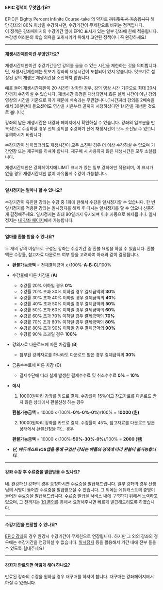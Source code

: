 #### EPIC 정책이 무엇인가요?
EPIC은 Eighty Percent Infinite Course-take 의 약자로 ~~끼워맞춰서 죄송합니다~~
해당 강좌의 80% 이상을 수강하시면, 수강기간이 무제한으로 바뀌는 정책입니다.  
이 정책은 강좌페이지의 수강기간 옆에 EPIC 표시가 있는 일부 강좌에 한해 적용됩니다.  
수강생 여러분의 학습 의욕을 고취시키기 위해서 고안된 정책이니 꼭 완강하세요!

---

#### 재생시간제한이란 무엇인가요?
재생시간제한이란 수강기간동안 강의를 들을 수 있는 시간을 제한하는 것을 의미합니다. 단, 재생시간제한에는 맛보기 강좌의 재생시간이 포함되어 있지 않습니다. 맛보기로 설정된 강의 재생은 재생시간을 소진하지 않습니다.

예를 들어 재생시간제한이 20 시간인 강좌인 경우, 강의 영상 시간 기준으로 최대 20시간까지 수강하실 수 있습니다.
재생시간 측정은 재생되면서 흐른 실제 시간이 아닌 강의 영상의 시간을 기준으로 하기 때문에 배속과는 무관합니다.(1시간짜리 강의를 2배속을 해서 30분만에 들으셨어도 영상을 처음부터 끝까지 시청하셨다면 1시간을 재생한 것으로 봅니다.)

강좌의 남은 재생시간은 내강좌 페이지에서 확인하실 수 있습니다. 강좌의 일부분을 반복적으로 수강하실 경우 전체 강의를 수강하기 전에 재생시간이 모두 소진될 수 있으니 유의하시기 바랍니다.

수강기간이 남아있더라도 재생시간이 모두 소진된 경우 더 이상 수강하실 수 없으며 기간연장 또는 재구매를 하셔야 합니다. 재구매 시 사용하지 않은 재생시간은 모두 소실됩니다.  

재생시간제한은 강좌페이지에 LIMIT 표시가 있는 일부 강좌에만 적용되며, 이 표시가 없을 경우 재생시간제한 없이 자유롭게 수강이 가능합니다.

---

#### 일시정지는 얼마나 할 수 있나요?
수강기간이 유한한 강좌는 수강 중 1회에 한해서 수강을 일시정지할 수 있습니다.
한 번 일시정지를 적용한 강좌는 일시정지를 해제 후 다시는 일시정지를 할 수 없으니 신중하게 결정해주세요.
일시정지는 최대 90일까지 유지되며 이후 자동으로 해제됩니다.
일시정지는 [내 강좌 페이지](05_mycourse_내-강좌.md#내-강좌-페이지에서는-어떤-일을-할-수-있나요)에서 가능합니다.

---

#### 얼마를 환불 받을 수 있나요?
두 개의 강의 이상으로 구성된 강좌는 수강기간 중 환불 요청을 하실 수 있습니다. 환불액은 수강률, 참고자료 다운로드 여부 등을 고려하여 아래와 같이 결정됩니다.
- **환불가능금액** = 전체결제금액 x (100%-**A**-**B**-**C**)/100%  

- 수강률에 따른 차감율 (**A**)  

    - 수강률 20% 이하일 경우 **0%**  
    -	수강률 20% 초과 30% 이하일 경우 결제금액의 **30%**  
    - 수강률 30% 초과 40% 이하일 경우 결제금액의 **40%**  
    - 수강률 40% 초과 50% 이하일 경우 결제금액의 **50%**  
    - 수강률 50% 초과 60% 이하일 경우 결제금액의 **60%**  
    - 수강률 60% 초과 70% 이하일 경우 결제금액의 **70%**  
    - 수강률 70% 초과 80% 이하일 경우 결제금액의 **80%**  
    - 수강률 80% 초과 90% 이하일 경우 결제금액의 **90%**  
    - 수강률 90% 초과일 경우 **100%**  


- 강의자료 다운로드에 따른 차감율 (**B**)  

    - 첨부된 강의자료를 하나라도 다운로드 받은 경우 결제금액의 **30%**  


- 금융수수료에 따른 차감 (**C**)  

    - 결제수단에 따라 실제 발생한 결제수수료 및 취소수수료 **0%** ~ **10%**  


- **예시**

  1. 10000원짜리 강좌를 카드로 결제. 수강률이 15%이고 참고자료를 다운로드 받지 않은 상태에서 환불신청 하는 경우  

    **환불가능금액** = 10000 x (100%-**0%**-**0%**-**0%**)/100% = **10000 (원)**  

  2. 10000원짜리 강좌를 카드로 결제. 수강률이 45%, 참고자료를 다운로드 받은 상태에서 환불신청을 하는 경우

    **환불가능금액** = 10000 x (100%-**50%**-**30%**-**0%**)/100% = **2000 (원)**  

- ***단, 에듀캐스트 iOS앱을 통해 구입한 강좌는 애플의 정책에 따라 환불이 불가능합니다.***  

---

#### 강좌 수강 후 수료증을 발급받을 수 있나요?
네. 완강하신 강좌의 경우 요청하시면 수료증을 발급해드립니다.
일부 강좌의 경우 선생님의 서명이 들어간 수료증을 발급받으실 수 있습니다.
그 외에는 에듀캐스트의 증명이 들어간 수료증을 발급해드립니다.
수료증 발급을 서비스 내에 구축하기 위해서 노력하고 있으며,
그 전까지는 [1:1 문의](https://educast.com/support/inquiry/create/)를 통해서 요청해주시면 빠르게 발급해드리도록 하겠습니다.

---

#### 수강기간을 연장할 수 있나요?
[EPIC 강좌](#EPIC-정책이-무엇인가요)의 경우 완강시 수강기간이 무제한으로 연장됩니다.
하지만 그 외의 강좌의 경우에는 수강기간을 연장하실 수 없습니다.
[일시정지](#일시정지는-얼마나-할-수-있나요) 등을 활용해서 기간 내에 전부 들을 수 있도록 힘내주세요!

---

#### 강좌가 만료되면 어떻게 해야 하나요?
만료된 강좌의 수강을 원하실 경우 재구매를 하셔야 합니다. 재구매는 강좌페이지에서 하실 수 있습니다.
